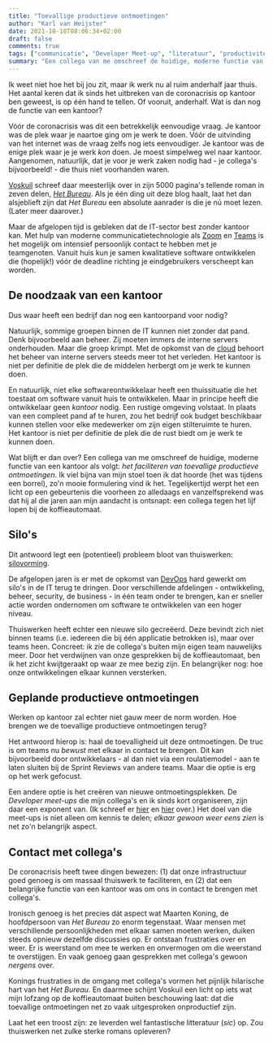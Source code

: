 ```yaml
---
title: "Toevallige productieve ontmoetingen"
author: "Karl van Heijster"
date: 2021-10-18T08:06:34+02:00
draft: false
comments: true
tags: ["communicatie", "Developer Meet-up", "literatuur", "productiviteit", "samenwerking", "software ontwikkelen", "thuiswerken", "waarde", "werkplezier"]
summary: "Een collega van me omschreef de huidige, moderne functie van een kantoor als volgt: *het faciliteren van toevallige productieve ontmoetingen*. Ik viel bijna van mijn stoel toen ik dat hoorde (het was tijdens een borrel), zo'n mooie formulering vind ik het. Tegelijkertijd werpt het een licht op een gebeurtenis die voorheen zo alledaags en vanzelfsprekend was dat hij al die jaren aan mijn aandacht is ontsnapt: een collega tegen het lijf lopen bij de koffieautomaat."
---
```


Ik weet niet hoe het bij jou zit, maar ik werk nu al ruim anderhalf jaar thuis. Het aantal keren dat ik sinds het uitbreken van de coronacrisis op kantoor ben geweest, is op één hand te tellen. Of vooruit, anderhalf. Wat is dan nog de functie van een kantoor?


Vóór de coronacrisis was dit een betrekkelijk eenvoudige vraag. Je kantoor was de plek waar je naartoe ging om je werk te doen. Vóór de uitvinding van het internet was de vraag zelfs nog iets eenvoudiger. Je kantoor was de enige plek waar je je werk *kon* doen. Je moest simpelweg wel naar kantoor. Aangenomen, natuurlijk, dat je voor je werk zaken nodig had - je collega's bijvoorbeeld! - die thuis niet voorhanden waren. 


[Voskuil](https://nl.wikipedia.org/wiki/J.J._Voskuil_(schrijver)) schreef daar meesterlijk over in zijn 5000 pagina's tellende roman in zeven delen, [*Het Bureau*](https://nl.wikipedia.org/wiki/Het_Bureau). Als je één ding uit deze blog haalt, laat het dan alsjeblieft zijn dat *Het Bureau* een absolute aanrader is die je nú moet lezen. (Later meer daarover.)


Maar de afgelopen tijd is gebleken dat de IT-sector best zonder kantoor kan. Met hulp van moderne communicatietechnologie als [Zoom](https://zoom.us/) en [Teams](https://www.microsoft.com/nl-nl/microsoft-teams/log-in) is het mogelijk om intensief persoonlijk contact te hebben met je teamgenoten. Vanuit huis kun je samen kwalitatieve software ontwikkelen die (hopelijk!) vóór de deadline richting je eindgebruikers verscheept kan worden.


## De noodzaak van een kantoor


Dus waar heeft een bedrijf dan nog een kantoorpand voor nodig?


Natuurlijk, sommige groepen binnen de IT kunnen niet zonder dat pand. Denk bijvoorbeeld aan beheer. Zij moeten immers de interne servers onderhouden. Maar die groep krimpt. Met de opkomst van de [cloud](https://nl.wikipedia.org/wiki/Cloud_computing) behoort het beheer van interne servers steeds meer tot het verleden. Het kantoor is niet per definitie de plek die de middelen herbergt om je werk te kunnen doen.


En natuurlijk, niet elke softwareontwikkelaar heeft een thuissituatie die het toestaat om software vanuit huis te ontwikkelen. Maar in principe heeft die ontwikkelaar geen *kantoor* nodig. Een rustige omgeving volstaat. In plaats van een compleet pand af te huren, zou het bedrijf ook budget beschikbaar kunnen stellen voor elke medewerker om zijn eigen stilteruimte te huren. Het kantoor is niet per definitie de plek die de rust biedt om je werk te kunnen doen.


Wat blijft er dan over? Een collega van me omschreef de huidige, moderne functie van een kantoor als volgt: *het faciliteren van toevallige productieve ontmoetingen*. Ik viel bijna van mijn stoel toen ik dat hoorde (het was tijdens een borrel), zo'n mooie formulering vind ik het. Tegelijkertijd werpt het een licht op een gebeurtenis die voorheen zo alledaags en vanzelfsprekend was dat hij al die jaren aan mijn aandacht is ontsnapt: een collega tegen het lijf lopen bij de koffieautomaat.


## Silo's


Dit antwoord legt een (potentieel) probleem bloot van thuiswerken: [silovorming](https://www.lightercapital.com/blog/what-are-organizational-silos/). 


De afgelopen jaren is er met de opkomst van [DevOps](https://azure.microsoft.com/nl-nl/overview/what-is-devops/) hard gewerkt om silo's in de IT terug te dringen. Door verschillende afdelingen - ontwikkeling, beheer, security, de business - in één team onder te brengen, kan er sneller actie worden ondernomen om software te ontwikkelen van een hoger niveau. 


Thuiswerken heeft echter een nieuwe silo gecreëerd. Deze bevindt zich niet binnen teams (i.e. iedereen die bij één applicatie betrokken is), maar over teams heen. Concreet: ik zie de collega's buiten mijn eigen team nauwelijks meer. Door het verdwijnen van onze gesprekken bij de koffieautomaat, ben ik het zicht kwijtgeraakt op waar ze mee bezig zijn. En belangrijker nog: hoe onze ontwikkelingen elkaar kunnen versterken.


## Geplande productieve ontmoetingen


Werken op kantoor zal echter niet gauw meer de norm worden. Hoe brengen we de toevallige productieve ontmoetingen terug?


Het antwoord hierop is: haal de toevalligheid uit deze ontmoetingen. De truc is om teams nu *bewust* met elkaar in contact te brengen. Dit kan bijvoorbeeld door ontwikkelaars - al dan niet via een roulatiemodel - aan te laten sluiten bij de Sprint Reviews van andere teams. Maar die optie is erg op het werk gefocust.


Een andere optie is het creëren van nieuwe ontmoetingsplekken. De *Developer meet-ups* die mijn collega's en ik sinds kort organiseren, zijn daar een exponent van. (Ik schreef er [hier](/blog/21/10/waarom-we-developer-meet-ups-organiseren/) en [hier](/blog/21/07/presenteren-voor-programmeurs/) over.) Het doel van die meet-ups is niet alleen om kennis te delen; *elkaar gewoon weer eens zien* is net zo'n belangrijk aspect.


## Contact met collega's


De coronacrisis heeft twee dingen bewezen: (1) dat onze infrastructuur goed genoeg is om massaal thuiswerk te faciliteren, en (2) dat een belangrijke functie van een kantoor was om ons in contact te brengen met collega's. 


Ironisch genoeg is het precies dát aspect wat Maarten Koning, de hoofdpersoon van *Het Bureau* zo enorm tegenstaat. Waar mensen met verschillende persoonlijkheden met elkaar samen moeten werken, duiken steeds opnieuw dezelfde discussies op. Er ontstaan frustraties over en weer. Er is weerstand om mee te werken en onvermogen om die weerstand te overstijgen. En vaak genoeg gaan gesprekken met collega's gewoon *nergens* over.


Konings frustraties in de omgang met collega's vormen het pijnlijk hilarische hart van het *Het Bureau*. En daarmee schijnt Voskuil een licht op iets wat mijn lofzang op de koffieautomaat buiten beschouwing laat: dat die toevallige ontmoetingen net zo vaak uitgesproken onproductief zijn.


Laat het een troost zijn: ze leverden wel fantastische litteratuur (*sic*) op. Zou thuiswerken net zulke sterke romans opleveren? 
